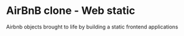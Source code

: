# AirBnB clone - Web static

Airbnb objects brought to life by building a static frontend applications
